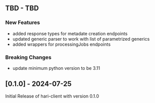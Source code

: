 ## TBD - TBD

### New Features

- added response types for metadate creation endpoints
- updated generic parser to work with list of parametrized generics
- added wrappers for processingJobs endpoints

### Breaking Changes

- update minimum python version to be 3.11

## [0.1.0] - 2024-07-25

Initial Release of hari-client with version 0.1.0
